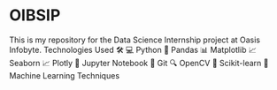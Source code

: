 # OIBSIP
This is my repository for the Data Science Internship project at Oasis Infobyte.  Technologies Used 🛠️ 💻 Python 🐼 Pandas 📊 Matplotlib 📈 Seaborn 📈 Plotly 📓 Jupyter Notebook 🔗 Git 🔍 OpenCV 🤖 Scikit-learn 🧠 Machine Learning Techniques
